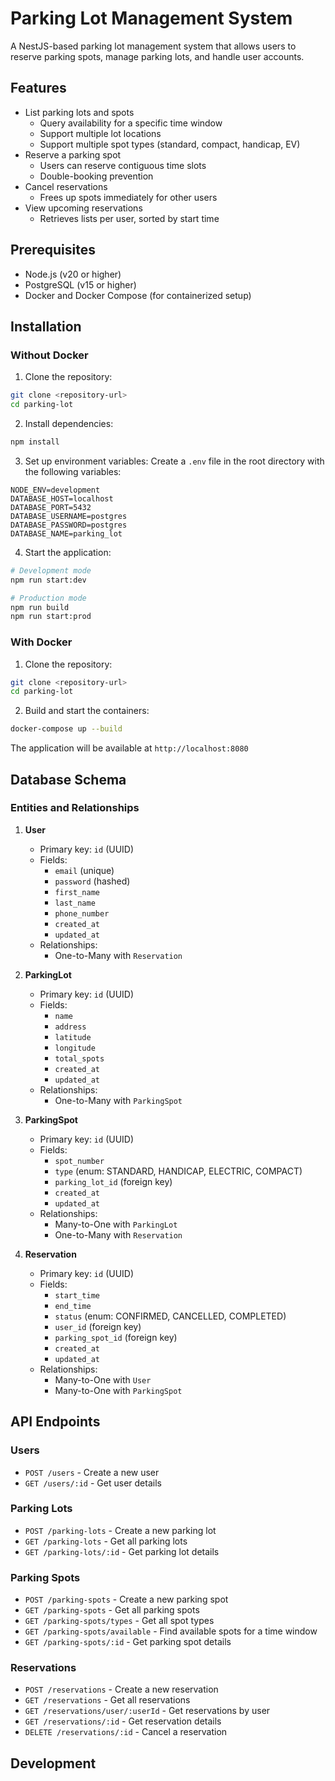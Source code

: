 # Parking Lot Management System

A NestJS-based parking lot management system that allows users to reserve parking spots, manage parking lots, and handle user accounts.

## Features

- List parking lots and spots
  - Query availability for a specific time window
  - Support multiple lot locations
  - Support multiple spot types (standard, compact, handicap, EV)
- Reserve a parking spot
  - Users can reserve contiguous time slots
  - Double-booking prevention
- Cancel reservations
  - Frees up spots immediately for other users
- View upcoming reservations
  - Retrieves lists per user, sorted by start time

## Prerequisites

- Node.js (v20 or higher)
- PostgreSQL (v15 or higher)
- Docker and Docker Compose (for containerized setup)

## Installation

### Without Docker

1. Clone the repository:
```bash
git clone <repository-url>
cd parking-lot
```

2. Install dependencies:
```bash
npm install
```

3. Set up environment variables:
Create a `.env` file in the root directory with the following variables:
```env
NODE_ENV=development
DATABASE_HOST=localhost
DATABASE_PORT=5432
DATABASE_USERNAME=postgres
DATABASE_PASSWORD=postgres
DATABASE_NAME=parking_lot
```

4. Start the application:
```bash
# Development mode
npm run start:dev

# Production mode
npm run build
npm run start:prod
```

### With Docker

1. Clone the repository:
```bash
git clone <repository-url>
cd parking-lot
```

2. Build and start the containers:
```bash
docker-compose up --build
```

The application will be available at `http://localhost:8080`

## Database Schema

### Entities and Relationships

1. **User**
   - Primary key: `id` (UUID)
   - Fields:
     - `email` (unique)
     - `password` (hashed)
     - `first_name`
     - `last_name`
     - `phone_number`
     - `created_at`
     - `updated_at`
   - Relationships:
     - One-to-Many with `Reservation`

2. **ParkingLot**
   - Primary key: `id` (UUID)
   - Fields:
     - `name`
     - `address`
     - `latitude`
     - `longitude`
     - `total_spots`
     - `created_at`
     - `updated_at`
   - Relationships:
     - One-to-Many with `ParkingSpot`

3. **ParkingSpot**
   - Primary key: `id` (UUID)
   - Fields:
     - `spot_number`
     - `type` (enum: STANDARD, HANDICAP, ELECTRIC, COMPACT)
     - `parking_lot_id` (foreign key)
     - `created_at`
     - `updated_at`
   - Relationships:
     - Many-to-One with `ParkingLot`
     - One-to-Many with `Reservation`

4. **Reservation**
   - Primary key: `id` (UUID)
   - Fields:
     - `start_time`
     - `end_time`
     - `status` (enum: CONFIRMED, CANCELLED, COMPLETED)
     - `user_id` (foreign key)
     - `parking_spot_id` (foreign key)
     - `created_at`
     - `updated_at`
   - Relationships:
     - Many-to-One with `User`
     - Many-to-One with `ParkingSpot`

## API Endpoints

### Users

- `POST /users` - Create a new user
- `GET /users/:id` - Get user details

### Parking Lots
- `POST /parking-lots` - Create a new parking lot
- `GET /parking-lots` - Get all parking lots
- `GET /parking-lots/:id` - Get parking lot details

### Parking Spots
- `POST /parking-spots` - Create a new parking spot
- `GET /parking-spots` - Get all parking spots
- `GET /parking-spots/types` - Get all spot types
- `GET /parking-spots/available` - Find available spots for a time window
- `GET /parking-spots/:id` - Get parking spot details

### Reservations
- `POST /reservations` - Create a new reservation
- `GET /reservations` - Get all reservations
- `GET /reservations/user/:userId` - Get reservations by user
- `GET /reservations/:id` - Get reservation details
- `DELETE /reservations/:id` - Cancel a reservation

## Development
